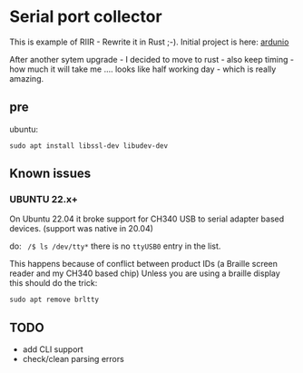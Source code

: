 # Serial port collector

This is example of RIIR - Rewrite it in Rust ;-).
Initial project is here: [ardunio](https://github.com/yarenty/ardunio)

After another sytem upgrade - I decided to move to rust - also keep timing - how much it will take me .... looks like half working day - which is really amazing.


## pre

ubuntu:
```shell
sudo apt install libssl-dev libudev-dev
```

## Known issues

### UBUNTU 22.x+

On Ubuntu 22.04 it broke support for CH340 USB to serial adapter based devices. (support was native in 20.04)  

do: ` /$ ls /dev/tty*` there is no `ttyUSB0` entry in the list.

This happens because of conflict between product IDs (a Braille screen reader and my CH340 based chip)
Unless you are using a braille display this should do the trick:
```shell
sudo apt remove brltty
```




## TODO

- add CLI support
- check/clean parsing errors